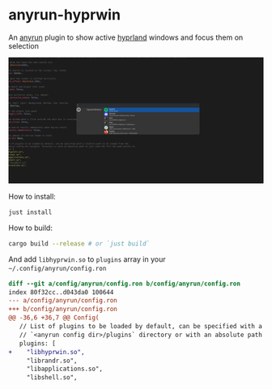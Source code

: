 # anyrun-hyprwin

An [anyrun](https://github.com/Kirottu/anyrun) plugin to show active [hyprland](https://hyprland.org/) windows and focus them on selection


![screenshot](assets/screenshot.png)

How to install:
```sh
just install
```
How to build:
```sh
cargo build --release # or `just build`
```

And add `libhyprwin.so` to `plugins` array in your  `~/.config/anyrun/config.ron`

```diff
diff --git a/config/anyrun/config.ron b/config/anyrun/config.ron
index 80f32cc..d043da0 100644
--- a/config/anyrun/config.ron
+++ b/config/anyrun/config.ron
@@ -36,6 +36,7 @@ Config(
   // List of plugins to be loaded by default, can be specified with a relative path to be loaded from the
   // `<anyrun config dir>/plugins` directory or with an absolute path to just load the file the path points to.
   plugins: [
+    "libhyprwin.so",
     "librandr.so",
     "libapplications.so",
     "libshell.so",
```

